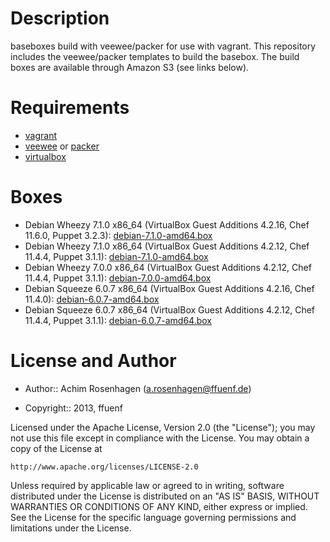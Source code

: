 Description
===========

baseboxes build with veewee/packer for use with vagrant.
This repository includes the veewee/packer templates to build the basebox.
The build boxes are available through Amazon S3 (see links below).

Requirements
============

* [vagrant](http://vagrantup.com)
* [veewee](https://github.com/jedi4ever/veewee) or [packer](http://packer.io)
* [virtualbox](https://www.virtualbox.org/)

Boxes
=====

* Debian Wheezy 7.1.0 x86_64 (VirtualBox Guest Additions 4.2.16, Chef 11.6.0, Puppet 3.2.3): [debian-7.1.0-amd64.box](https://s3-eu-west-1.amazonaws.com/ffuenf-vagrant-boxes/chef-11.6.0/debian-7.1.0-amd64.box)
* Debian Wheezy 7.1.0 x86_64 (VirtualBox Guest Additions 4.2.12, Chef 11.4.4, Puppet 3.1.1): [debian-7.1.0-amd64.box](https://s3-eu-west-1.amazonaws.com/ffuenf-vagrant-boxes/debian-7.1.0-amd64.box)
* Debian Wheezy 7.0.0 x86_64 (VirtualBox Guest Additions 4.2.12, Chef 11.4.4, Puppet 3.1.1): [debian-7.0.0-amd64.box](https://s3-eu-west-1.amazonaws.com/ffuenf-vagrant-boxes/debian-7.0.0-amd64.box)
* Debian Squeeze 6.0.7 x86_64 (VirtualBox Guest Additions 4.2.16, Chef 11.4.0): [debian-6.0.7-amd64.box](https://s3-eu-west-1.amazonaws.com/ffuenf-vagrant-boxes/chef-11.4.0/debian-6.0.7-amd64.box)
* Debian Squeeze 6.0.7 x86_64 (VirtualBox Guest Additions 4.2.12, Chef 11.4.4, Puppet 3.1.1): [debian-6.0.7-amd64.box](https://s3-eu-west-1.amazonaws.com/ffuenf-vagrant-boxes/debian-6.0.7-amd64.box)

License and Author
==================

- Author:: Achim Rosenhagen (<a.rosenhagen@ffuenf.de>)

- Copyright:: 2013, ffuenf

Licensed under the Apache License, Version 2.0 (the "License");
you may not use this file except in compliance with the License.
You may obtain a copy of the License at

    http://www.apache.org/licenses/LICENSE-2.0

Unless required by applicable law or agreed to in writing, software
distributed under the License is distributed on an "AS IS" BASIS,
WITHOUT WARRANTIES OR CONDITIONS OF ANY KIND, either express or implied.
See the License for the specific language governing permissions and
limitations under the License.